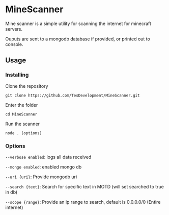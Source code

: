 # MineScanner

Mine scanner is a simple utility for scanning the internet for minecraft servers.

Ouputs are sent to a mongodb database if provided, or printed out to console.

## Usage

### Installing

Clone the repository

`git clone https://github.com/TesDevelopment/MineScanner.git`

Enter the folder

`cd MineScanner`

Run the scanner

`node . (options)`


### Options

`--verbose enabled`: logs all data received

`--mongo enabled`: enabled mongo db

`--uri {uri}`: Provide mongodb uri

`--search {text}`: Search for specific text in MOTD (will set searched to true in db)

`--scope {range}`: Provide an ip range to search, default is 0.0.0.0/0 (Entire internet)